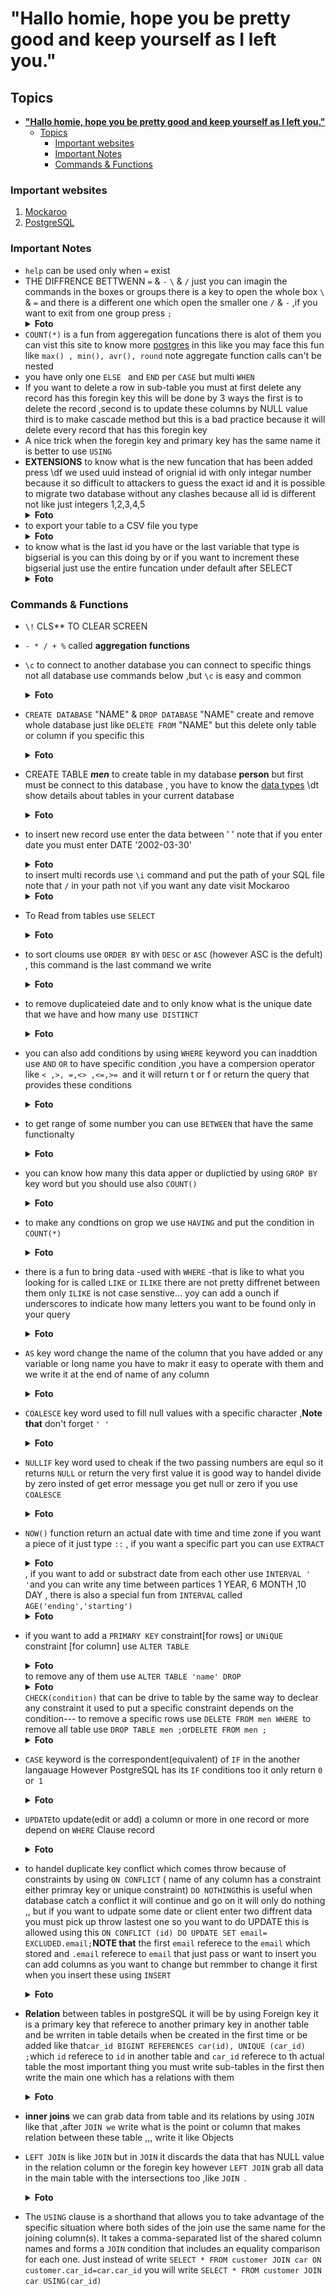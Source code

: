 # **"Hallo homie, hope you be pretty good and keep yourself as I left you."**

## Topics

- [**"Hallo homie, hope you be pretty good and keep yourself as I left you."**](#hallo-homie-hope-you-be-pretty-good-and-keep-yourself-as-i-left-you)
  - [Topics](#topics)
    - [Important websites](#important-websites)
    - [Important Notes](#important-notes)
    - [Commands \& Functions](#commands--functions)

### Important websites

1. [Mockaroo](https://www.mockaroo.com/)
1. [PostgreSQL](https://www.postgresql.org/)

### Important Notes

- `help` can be used only when `=` exist
- THE DIFFRENCE BETTWENN `=` & `-` `\` & `/` just you can imagin the commands in the boxes or groups there is a key to open the whole box `\` & `=` and there is a different one which open the smaller one `/` & `-` ,if you want to exit from one group press `;`<details><summary> **Foto** </summary>![alt text](Pictures/1.PNG)</details>
- `COUNT(*)` is a fun from aggeregation funcations there is alot of them you can vist this site to know more [postgres](https://www.postgresql.org/docs/11/functions-aggregate.html) in this like you may face this fun like `max() , min(), avr(), round` note aggregate function calls can't be nested
- you have only one `ELSE ` and `END` per `CASE` but multi `WHEN`
- If you want to delete a row in sub-table you must at first delete any record has this foregin key this will be done by 3 ways the first is to delete the record ,second is to update these columns by NULL value third is to make cascade method but this is a bad practice because it will delete every record that has this foregin key
- A nice trick when the foregin key and primary key has the same name it is better to use `USING `
- **EXTENSIONS** to know what is the new funcation that has been added press \df we used uuid instead of orignial id with only integar number because it so difficult to attackers to guess the exact id and it is possible to migrate two database without any clashes because all id is different not like just integers 1,2,3,4,5 <details><summary>**Foto**</summary> ![alt text](Pictures/29.PNG)![alt text](Pictures/30.PNG) </details>
- to export your table to a CSV file you type <details><summary>**Foto**</summary>![alt text](Pictures/31.PNG)</details>
- to know what is the last id you have or the last variable that type is bigserial is you can this doing by or if you want to increment these bigserial just use the entire funcation under default after SELECT<details><summary>**Foto**</summary>![alt text](Pictures/32.PNG)</details>

### Commands & Functions

- `\!` CLS\*\* TO CLEAR SCREEN

- `- * / + %` called **aggregation functions**

- `\c` to connect to another database you can connect to specific things not all database use commands below ,but `\c` is easy and common<details><summary>**Foto**</summary>![alt text](Pictures/2.PNG)</details>
- `CREATE DATABASE` "NAME" & `DROP DATABASE` "NAME" create and remove whole database just like `DELETE FROM` "NAME" but this delete only table or column if you specific this <details> <summary> **Foto** </summary> ![alt text](Pictures/3.PNG) </details>
- CREATE TABLE **_men_** to create table in my database **person** but first must be connect to this database , you have to know the [data types](https://www.postgresql.org/docs/current/datatype.html) \dt show details about tables in your current database <details><summary>**Foto**</summary>![alt text](Pictures/4.PNG)</details>
- to insert new record use enter the data between ' ' note that if you enter date you must enter DATE '2002-03-30'<details><summary>**Foto**</summary>![alt text](Pictures/5.PNG)</details>
  to insert multi records use `\i` command and put the path of your SQL file note that `/` in your path not `\`if you want any date visit Mockaroo <details><summary>**Foto**</summary>![alt text](Pictures/7.PNG)</details>
- To Read from tables use `SELECT`<details><summary>**Foto**</summary> ![alt text](Pictures/6.PNG)</details>
- to sort cloums use `ORDER BY` with `DESC` or `ASC` (however ASC is the defult) , this command is the last command we write <details><summary>**Foto**</summary>![alt text](Pictures/8.PNG)</details>
- to remove duplicateied date and to only know what is the unique date that we have and how many use` DISTINCT`<details><summary>**Foto**</summary>![alt text](Pictures/9.PNG)</details>
- you can also add conditions by using `WHERE` keyword you can inaddtion use `AND` `OR` to have specific condition ,you have a compersion operator like `< ,>, =,<> ,<=,>= `and it will return t or f or return the query that provides these conditions<details><summary>**Foto**</summary>![alt text](Pictures/10.PNG)</details>
- to get range of some number you can use `BETWEEN` that have the same functionalty<details><summary>**Foto**</summary>![alt text](Pictures/11.PNG)</details>
- you can know how many this data apper or duplictied by using `GROP BY` key word but you should use also `COUNT()` <details><summary>**Foto**</summary>![alt text](Pictures/12.PNG)</details>
- to make any condtions on grop we use `HAVING` and put the condition in `COUNT(*)`<details><summary>**Foto**</summary>![alt text](Pictures/13.PNG)</details>
- there is a fun to bring data -used with `WHERE` -that is like to what you looking for is called `LIKE` or `ILIKE` there are not pretty diffrenet between them only `ILIKE` is not case senstive... yoy can add a ounch if underscores to indicate how many letters you want to be found only in your query<details><summary>**Foto**</summary>![alt text](Pictures/14.PNG)</details>
- `AS` key word change the name of the column that you have added or any variable or long name you have to makr it easy to operate with them and we write it at the end of name of any column<details><summary>**Foto**</summary>![alt text](Pictures/14.PNG)</details>
- `COALESCE` key word used to fill null values with a specific character ,**Note that** don't forget `' '`<details><summary>**Foto**</summary>![alt text](Pictures/16.PNG)</details>
- `NULLIF` key word used to cheak if the two passing numbers are equl so it returns `NULL` or return the very first value it is good way to handel divide by zero insted of get error message you get null or zero if you use `COALESCE` <details><summary>**Foto**</summary>![alt text](Pictures/17.PNG)</details>
- `NOW()` function return an actual date with time and time zone if you want a piece of it just type `::` , if you want a specific part you can use `EXTRACT`<details><summary>**Foto**</summary>![alt text](Pictures/18.PNG)</details> , if you want to add or substract date from each other use `INTERVAL ' '`and you can write any time between partices 1 YEAR, 6 MONTH ,10 DAY , there is also a special fun from `INTERVAL` called `AGE('ending','starting')` <details><summary>**Foto**</summary>![INTERVAL](Pictures/19.PNG) ![AGE](Pictures/20.PNG)</details>
- if you want to add a `PRIMARY KEY` constraint[for rows] or `UNiQUE` constraint [for column] use `ALTER TABLE` <details><summary>**Foto**</summary>![alt text](Pictures/21.PNG)</details> to remove any of them use `ALTER TABLE 'name' DROP` <details><summary>**Foto**</summary>![alt text](Pictures/22.PNG)</details>
  `CHECK(condition)` that can be drive to table by the same way to declear any constraint it used to put a specific constraint depends on the condition--- to remove a specific rows use `DELETE FROM men WHERE `to remove all table use `DROP TABLE men ;`or`DELETE FROM men ;` <details><summary>**Foto**</summary>![alt text](Pictures/23.PNG)</details>
- `CASE` keyword is the correspondent(equivalent) of `IF` in the another langauage However PostgreSQL has its `IF` conditions too it only return `0` or` 1`<details><summary>**Foto**</summary>![alt text](Pictures/24.PNG)</details>
- `UPDATE`to update(edit or add) a column or more in one record or more depend on `WHERE` Clause record <details><summary>**Foto**</summary>![alt text](Pictures/25.PNG)</details>
- to handel duplicate key conflict which comes throw because of constraints by using
  `ON CONFLICT` ( name of any column has a constraint either primray key or unique constraint) `DO NOTHING`this is useful when database catch a conflict it will continue and go on it will only do nothing ,, but if you want to udpate some date or client enter two diffrent data you must pick up throw lastest one so you want to do UPDATE this is allowed using this `ON CONFLICT (id) DO UPDATE SET email= EXCLUDED.email;`**NOTE that** the first `email` referece to the `email` which stored and `.email` referece to `email` that just pass or want to insert you can add columns as you want to change but remmber to change it first when you insert these using `INSERT` <details><summary>**Foto**</summary>![alt text](Pictures/26.PNG)</details>
- **Relation** between tables in postgreSQL it will be by using Foreign key it is a primary key that referece to another primary key in another table and be wrriten in table details when be created in the first time or be added like that`car_id BIGINT REFERENCES car(id), UNIQUE (car_id) ;`which `id` referece to `id` in another table and `car_id` referece to th actual table the most important thing you must write sub-tables in the first then write the main one which has a relations with them <details><summary>**Foto**</summary>![alt text](Pictures/27.PNG)</details>
- **inner joins** we can grab data from table and its relations by using `JOIN` like that ,after `JOIN we` write what is the point or column that makes relation between these table ,,, write it like Objects
- `LEFT JOIN` is like `JOIN` but in `JOIN` it discards the data that has NULL value in the relation column or the foregin key however `LEFT JOIN` grab all data in the main table with the intersections too ,like `JOIN `.<details><summary>**Foto**</summary>![alt text](Pictures/28.PNG)</details>
- The `USING` clause is a shorthand that allows you to take advantage of the specific situation where both sides of the join use the same name for the joining column(s). It takes a comma-separated list of the shared column names and forms a `JOIN` condition that includes an equality comparison for each one. Just instead of write `SELECT * FROM customer JOIN car ON customer.car_id=car.car_id` you will write `SELECT * FROM customer JOIN car USING(car_id)`
